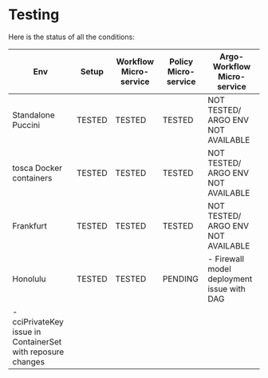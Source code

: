 # Testing

Here is the status of all the conditions: 

| Env                     | Setup  | Workflow Micro-service | Policy Micro-service |       Argo-Workflow Micro-service        |
| ----------------------- | ------ | ---------------------- | -------------------- | ---------------------------------------- |
| Standalone Puccini      | TESTED |         TESTED         |        TESTED        |     NOT TESTED/ ARGO ENV NOT AVAILABLE   |
| tosca Docker containers | TESTED |         TESTED         |        TESTED        |     NOT TESTED/ ARGO ENV NOT AVAILABLE   |
| Frankfurt               | TESTED |         TESTED         |        TESTED        |     NOT TESTED/ ARGO ENV NOT AVAILABLE   |
| Honolulu                | TESTED |         TESTED         |        PENDING       | - Firewall model deployment issue with                                                                                       DAG                                    
                                                                                     - cciPrivateKey issue in ContainerSet     with reposure changes               |

